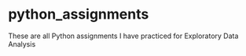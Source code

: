 # python_assignments
These are all Python assignments I have practiced for Exploratory Data Analysis
